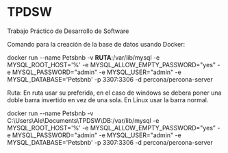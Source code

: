 # TPDSW
Trabajo Práctico de Desarrollo de Software

Comando para la creación de la base de datos usando Docker:

docker run --name Petsbnb -v **RUTA**:/var/lib/mysql -e MYSQL_ROOT_HOST='%' -e MYSQL_ALLOW_EMPTY_PASSWORD="yes" -e MYSQL_PASSWORD="admin" -e MYSQL_USER="admin" -e MYSQL_DATABASE='Petsbnb' -p 3307:3306 -d percona/percona-server

Ruta: En ruta usar su preferida, en el caso de windows se debera poner una doble barra invertido en vez de una sola. En Linux usar la barra normal.

docker run --name Petsbnb -v C:\\Users\\Ale\\Documents\\TPDSW\\DB:/var/lib/mysql -e MYSQL_ROOT_HOST='%' -e MYSQL_ALLOW_EMPTY_PASSWORD="yes" -e MYSQL_PASSWORD="admin" -e MYSQL_USER="admin" -e MYSQL_DATABASE='Petsbnb' -p 3307:3306 -d percona/percona-server